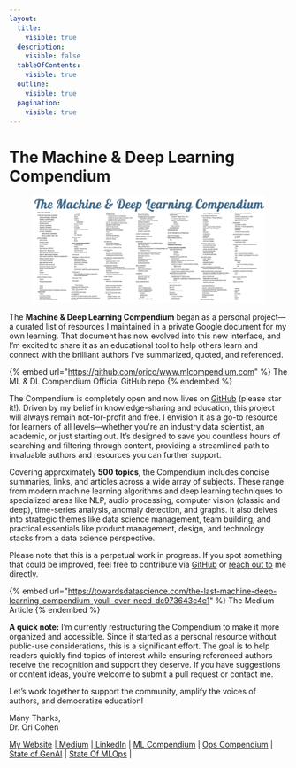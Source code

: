 ```yaml
---
layout:
  title:
    visible: true
  description:
    visible: false
  tableOfContents:
    visible: true
  outline:
    visible: true
  pagination:
    visible: true
---
```


# The Machine & Deep Learning Compendium

<figure><img src=".gitbook/assets/image (19).png" alt=""><figcaption></figcaption></figure>

The **Machine & Deep Learning Compendium** began as a personal project—a curated list of resources I maintained in a private Google document for my own learning. That document has now evolved into this new interface, and I’m excited to share it as an educational tool to help others learn and connect with the brilliant authors I’ve summarized, quoted, and referenced.

{% embed url="https://github.com/orico/www.mlcompendium.com" %}
The ML & DL Compendium Official GitHub repo
{% endembed %}

The Compendium is completely open and now lives on [GitHub](https://github.com/orico/www.mlcompendium.com/) (please star it!). Driven by my belief in knowledge-sharing and education, this project will always remain not-for-profit and free. I envision it as a go-to resource for learners of all levels—whether you're an industry data scientist, an academic, or just starting out. It’s designed to save you countless hours of searching and filtering through content, providing a streamlined path to invaluable authors and resources you can further support.

Covering approximately **500 topics**, the Compendium includes concise summaries, links, and articles across a wide array of subjects. These range from modern machine learning algorithms and deep learning techniques to specialized areas like NLP, audio processing, computer vision (classic and deep), time-series analysis, anomaly detection, and graphs. It also delves into strategic themes like data science management, team building, and practical essentials like product management, design, and technology stacks from a data science perspective.

Please note that this is a perpetual work in progress. If you spot something that could be improved, feel free to contribute via  [GitHub](https://github.com/orico/www.mlcompendium.com/tree/master) or [reach out to](https://www.linkedin.com/in/cohenori/) me directly.

{% embed url="https://towardsdatascience.com/the-last-machine-deep-learning-compendium-youll-ever-need-dc973643c4e1" %}
The Medium Article
{% endembed %}

**A quick note:** I’m currently restructuring the Compendium to make it more organized and accessible. Since it started as a personal resource without public-use considerations, this is a significant effort. The goal is to help readers quickly find topics of interest while ensuring referenced authors receive the recognition and support they deserve. If you have suggestions or content ideas, you’re welcome to submit a pull request or contact me.

Let’s work together to support the community, amplify the voices of authors, and democratize education!

Many Thanks, \
Dr. Ori Cohen&#x20;

[My Website](https://www.oricohen.com/) |[ Medium](https://medium.com/@cohenori) |[ LinkedIn](https://www.linkedin.com/in/cohenori/) | [ML Compendium](http://www.mlcompendium.com/) | [Ops Compendium](https://www.opscompendium.com/) | [State of GenAI](https://stateofgenai.com/) | [State Of MLOps](https://stateofmlops.com/) |


